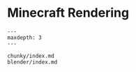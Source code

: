 <!---
title: Minecraft Rendering
path: /buildtheearth/rendering
version: 1.0.0
authors:
    - @VapoR
--->
# Minecraft Rendering
```{toctree}
---
maxdepth: 3
---

chunky/index.md
blender/index.md
```